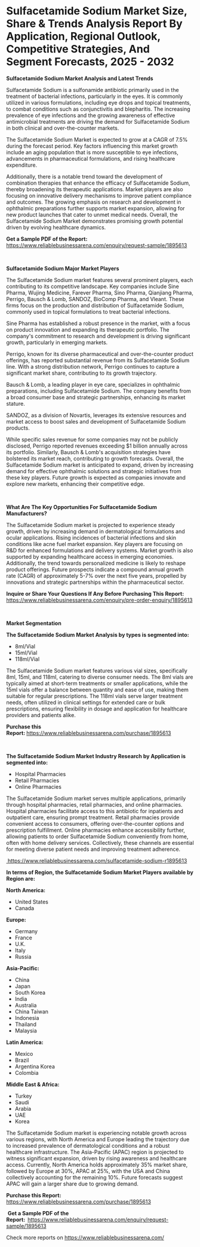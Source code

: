 <p><h1>Sulfacetamide Sodium Market Size, Share & Trends Analysis Report By Application, Regional Outlook, Competitive Strategies, And Segment Forecasts, 2025 - 2032</h1></p><p><strong>Sulfacetamide Sodium Market Analysis and Latest Trends</strong></p>
<p><p>Sulfacetamide Sodium is a sulfonamide antibiotic primarily used in the treatment of bacterial infections, particularly in the eyes. It is commonly utilized in various formulations, including eye drops and topical treatments, to combat conditions such as conjunctivitis and blepharitis. The increasing prevalence of eye infections and the growing awareness of effective antimicrobial treatments are driving the demand for Sulfacetamide Sodium in both clinical and over-the-counter markets.</p><p>The Sulfacetamide Sodium Market is expected to grow at a CAGR of 7.5% during the forecast period. Key factors influencing this market growth include an aging population that is more susceptible to eye infections, advancements in pharmaceutical formulations, and rising healthcare expenditure. </p><p>Additionally, there is a notable trend toward the development of combination therapies that enhance the efficacy of Sulfacetamide Sodium, thereby broadening its therapeutic applications. Market players are also focusing on innovative delivery mechanisms to improve patient compliance and outcomes. The growing emphasis on research and development in ophthalmic preparations further supports market expansion, allowing for new product launches that cater to unmet medical needs. Overall, the Sulfacetamide Sodium Market demonstrates promising growth potential driven by evolving healthcare dynamics.</p></p>
<p><strong>Get a Sample PDF of the Report:&nbsp;</strong> <a href="https://www.reliablebusinessarena.com/enquiry/request-sample/1895613?utm_campaign=3321&utm_medium=2&utm_source=Github&utm_content=ia&utm_term=08032025&utm_id=sulfacetamide-sodium">https://www.reliablebusinessarena.com/enquiry/request-sample/1895613</a></p>
<p>&nbsp;</p>
<p><strong>Sulfacetamide Sodium Major Market Players</strong></p>
<p><p>The Sulfacetamide Sodium market features several prominent players, each contributing to its competitive landscape. Key companies include Sine Pharma, Wujing Medicine, Farever Pharma, Sino Pharma, Qianjiang Pharma, Perrigo, Bausch & Lomb, SANDOZ, BioComp Pharma, and Vleant. These firms focus on the production and distribution of Sulfacetamide Sodium, commonly used in topical formulations to treat bacterial infections.</p><p>Sine Pharma has established a robust presence in the market, with a focus on product innovation and expanding its therapeutic portfolio. The company's commitment to research and development is driving significant growth, particularly in emerging markets.</p><p>Perrigo, known for its diverse pharmaceutical and over-the-counter product offerings, has reported substantial revenue from its Sulfacetamide Sodium line. With a strong distribution network, Perrigo continues to capture a significant market share, contributing to its growth trajectory.</p><p>Bausch & Lomb, a leading player in eye care, specializes in ophthalmic preparations, including Sulfacetamide Sodium. The company benefits from a broad consumer base and strategic partnerships, enhancing its market stature. </p><p>SANDOZ, as a division of Novartis, leverages its extensive resources and market access to boost sales and development of Sulfacetamide Sodium products. </p><p>While specific sales revenue for some companies may not be publicly disclosed, Perrigo reported revenues exceeding $1 billion annually across its portfolio. Similarly, Bausch & Lomb's acquisition strategies have bolstered its market reach, contributing to growth forecasts. Overall, the Sulfacetamide Sodium market is anticipated to expand, driven by increasing demand for effective ophthalmic solutions and strategic initiatives from these key players. Future growth is expected as companies innovate and explore new markets, enhancing their competitive edge.</p></p>
<p>&nbsp;</p>
<p><strong>What Are The Key Opportunities For Sulfacetamide Sodium Manufacturers?</strong></p>
<p><p>The Sulfacetamide Sodium market is projected to experience steady growth, driven by increasing demand in dermatological formulations and ocular applications. Rising incidences of bacterial infections and skin conditions like acne fuel market expansion. Key players are focusing on R&D for enhanced formulations and delivery systems. Market growth is also supported by expanding healthcare access in emerging economies. Additionally, the trend towards personalized medicine is likely to reshape product offerings. Future prospects indicate a compound annual growth rate (CAGR) of approximately 5-7% over the next five years, propelled by innovations and strategic partnerships within the pharmaceutical sector.</p></p>
<p><strong>Inquire or Share Your Questions If Any Before Purchasing This Report:</strong> <a href="https://www.reliablebusinessarena.com/enquiry/pre-order-enquiry/1895613?utm_campaign=3321&utm_medium=2&utm_source=Github&utm_content=ia&utm_term=08032025&utm_id=sulfacetamide-sodium">https://www.reliablebusinessarena.com/enquiry/pre-order-enquiry/1895613</a></p>
<p>&nbsp;</p>
<p><strong>Market Segmentation</strong></p>
<p><strong>The Sulfacetamide Sodium Market Analysis by types is segmented into:</strong></p>
<p><ul><li>8ml/Vial</li><li>15ml/Vial</li><li>118ml/Vial</li></ul></p>
<p><p>The Sulfacetamide Sodium market features various vial sizes, specifically 8ml, 15ml, and 118ml, catering to diverse consumer needs. The 8ml vials are typically aimed at short-term treatments or smaller applications, while the 15ml vials offer a balance between quantity and ease of use, making them suitable for regular prescriptions. The 118ml vials serve larger treatment needs, often utilized in clinical settings for extended care or bulk prescriptions, ensuring flexibility in dosage and application for healthcare providers and patients alike.</p></p>
<p><strong>Purchase this Report:&nbsp;</strong><a href="https://www.reliablebusinessarena.com/purchase/1895613?utm_campaign=3321&utm_medium=2&utm_source=Github&utm_content=ia&utm_term=08032025&utm_id=sulfacetamide-sodium">https://www.reliablebusinessarena.com/purchase/1895613</a></p>
<p>&nbsp;</p>
<p><strong>The Sulfacetamide Sodium Market Industry Research by Application is segmented into:</strong></p>
<p><ul><li>Hospital Pharmacies</li><li>Retail Pharmacies</li><li>Online Pharmacies</li></ul></p>
<p><p>The Sulfacetamide Sodium market serves multiple applications, primarily through hospital pharmacies, retail pharmacies, and online pharmacies. Hospital pharmacies facilitate access to this antibiotic for inpatients and outpatient care, ensuring prompt treatment. Retail pharmacies provide convenient access to consumers, offering over-the-counter options and prescription fulfillment. Online pharmacies enhance accessibility further, allowing patients to order Sulfacetamide Sodium conveniently from home, often with home delivery services. Collectively, these channels are essential for meeting diverse patient needs and improving treatment adherence.</p></p>
<p><a href="https://www.reliablebusinessarena.com/sulfacetamide-sodium-r1895613?utm_campaign=3321&utm_medium=2&utm_source=Github&utm_content=ia&utm_term=08032025&utm_id=sulfacetamide-sodium">&nbsp;https://www.reliablebusinessarena.com/sulfacetamide-sodium-r1895613</a></p>
<p><strong>In terms of Region, the Sulfacetamide Sodium Market Players available by Region are:</strong></p>
<p>
    <p> <strong> North America: </strong>
        <ul>
            <li>United States</li>
            <li>Canada</li>
        </ul>
        </p> 
    <p> <strong> Europe: </strong>
        <ul>
            <li>Germany</li>
            <li>France</li>
            <li>U.K.</li>
            <li>Italy</li>
            <li>Russia</li>
        </ul>
        </p> 
    <p> <strong> Asia-Pacific: </strong>
        <ul>
            <li>China</li>
            <li>Japan</li>
            <li>South Korea</li>
            <li>India</li>
            <li>Australia</li>
            <li>China Taiwan</li>
            <li>Indonesia</li>
            <li>Thailand</li>
            <li>Malaysia</li>
        </ul>
        </p> 
    <p> <strong> Latin America: </strong>
        <ul>
            <li>Mexico</li>
            <li>Brazil</li>
            <li>Argentina Korea</li>
            <li>Colombia</li>
        </ul>
        </p> 
    <p> <strong> Middle East & Africa: </strong>
        <ul>
            <li>Turkey</li>
            <li>Saudi</li>
            <li>Arabia</li>
            <li>UAE</li>
            <li>Korea</li>
        </ul>
    </p>
    </p>
<p><p>The Sulfacetamide Sodium market is experiencing notable growth across various regions, with North America and Europe leading the trajectory due to increased prevalence of dermatological conditions and a robust healthcare infrastructure. The Asia-Pacific (APAC) region is projected to witness significant expansion, driven by rising awareness and healthcare access. Currently, North America holds approximately 35% market share, followed by Europe at 30%, APAC at 25%, with the USA and China collectively accounting for the remaining 10%. Future forecasts suggest APAC will gain a larger share due to growing demand.</p></p>
<p><strong>Purchase this Report: </strong><a href="https://www.reliablebusinessarena.com/purchase/1895613?utm_campaign=3321&utm_medium=2&utm_source=Github&utm_content=ia&utm_term=08032025&utm_id=sulfacetamide-sodium">https://www.reliablebusinessarena.com/purchase/1895613</a></p>
<p>&nbsp;<strong>Get a Sample PDF of the Report:&nbsp;&nbsp;</strong><a href="https://www.reliablebusinessarena.com/enquiry/request-sample/1895613?utm_campaign=3321&utm_medium=2&utm_source=Github&utm_content=ia&utm_term=08032025&utm_id=sulfacetamide-sodium">https://www.reliablebusinessarena.com/enquiry/request-sample/1895613</a></p>
<p><strong></strong></p>
<p>Check more reports on <a href="https://www.reliablebusinessarena.com/?utm_campaign=3321&utm_medium=2&utm_source=Github&utm_content=ia&utm_term=08032025&utm_id=sulfacetamide-sodium">https://www.reliablebusinessarena.com/</a></p>